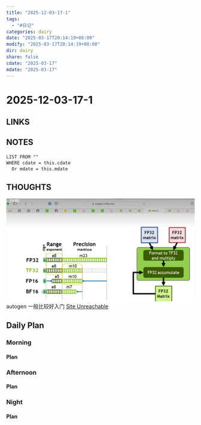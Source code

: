 ```yaml
---
title: "2025-12-03-17-1"
tags:
  - "#日记"
categories: dairy
date: "2025-03-17T20:14:19+08:00"
modify: "2025-03-17T20:14:19+08:00"
dir: dairy
share: false
cdate: "2025-03-17"
mdate: "2025-03-17"
---
```


# 2025-12-03-17-1

## LINKS

## NOTES


```dataview
LIST FROM "" 
WHERE cdate = this.cdate
  Or mdate = this.mdate
```
## THOUGHTS
![image.png](https://raw.githubusercontent.com/Tendourisu/images/master/20250317201442131.png)
autogen 一般比较好入门
[Site Unreachable](https://zhuanlan.zhihu.com/p/711386702?utm_psn=1885072639258759864)
## Daily Plan

### Morning

#### Plan

### Afternoon

#### Plan

### Night

#### Plan


